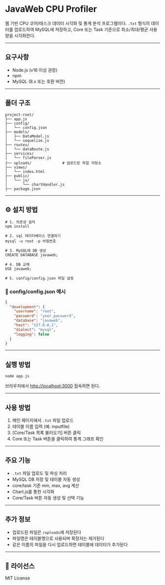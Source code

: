 # JavaWeb CPU Profiler

웹 기반 CPU 코어/태스크 데이터 시각화 및 통계 분석 프로그램이다. `.txt` 형식의 데이터를 업로드하여 MySQL에 저장하고, Core 또는 Task 기준으로 최소/최대/평균 사용량을 시각화한다.

---

##  요구사항

- Node.js (v16 이상 권장)
- npm
- MySQL (8.x 또는 호환 버전)

---

##  폴더 구조

```
project-root/
├── app.js
├── config/
│   └── config.json
├── models/
│   ├── DataModel.js
│   └── sequelize.js
├── routes/
│   └── dataRoute.js
├── services/
│   └── fileParser.js
├── uploads/              # 업로드된 파일 저장소
├── views/
│   └── index.html
├── public/
│   └── js/
│       └── chartHandler.js
├── package.json
```

---

## ⚙️ 설치 방법

```
# 1. 의존성 설치
npm install

# 2. sql 데이터베이스 연결하기
mysql -u root -p 비밀번호

# 3. MySQL에 DB 생성
CREATE DATABASE javaweb;

# 4. DB 교체
USE javaweb;

# 5. config/config.json 파일 설정
```

### 📄 config/config.json 예시

```json
{
  "development": {
    "username": "root",
    "password": "your_password",
    "database": "javaweb",
    "host": "127.0.0.1",
    "dialect": "mysql",
    "logging": false
  }
}
```

---

##  실행 방법

```
node app.js
```

브라우저에서 [http://localhost:3000](http://localhost:3000) 접속하면 된다.

---


##  사용 방법

1. 메인 페이지에서 `.txt` 파일 업로드
2. 테이블 이름 입력 (예: inputfile)
3. [Core/Task 목록 불러오기] 버튼 클릭
4. Core 또는 Task 버튼을 클릭하여 통계 그래프 확인

---

##  주요 기능

- `.txt` 파일 업로드 및 파싱 처리
- MySQL DB 저장 및 테이블 자동 생성
- core/task 기준 min, max, avg 계산
- Chart.js를 통한 시각화
- Core/Task 버튼 자동 생성 및 선택 기능

---

##  추가 정보

- 업로드된 파일은 `/uploads`에 저장된다
- 파일명은 테이블명으로 사용되며 확장자는 제거된다
- 같은 이름의 파일을 다시 업로드하면 테이블에 데이터가 추가된다

---


## 📄 라이선스

MIT License